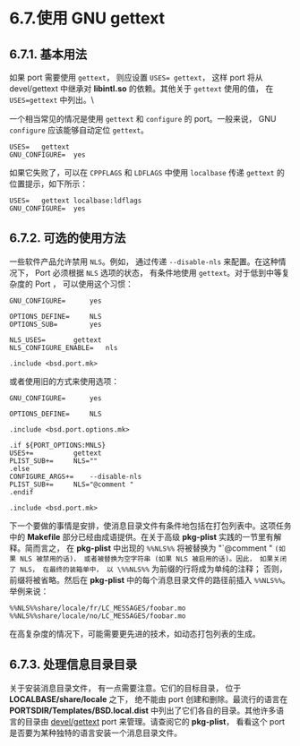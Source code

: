 # 6.7.使用 GNU gettext

## 6.7.1. 基本用法

如果 port 需要使用 `gettext`， 则应设置 `USES= gettext`， 这样 port 将从 devel/gettext 中继承对 **libintl.so** 的依赖。其他关于 `gettext` 使用的值， 在 `USES=gettext` 中列出。\

一个相当常见的情况是使用 `gettext` 和 `configure` 的 port。一般来说， GNU `configure` 应该能够自动定位  `gettext`。

```
USES=	gettext
GNU_CONFIGURE=	yes
```

如果它失败了，可以在 `CPPFLAGS` 和 `LDFLAGS` 中使用 `localbase` 传递 `gettext` 的位置提示，如下所示：

```
USES=	gettext localbase:ldflags
GNU_CONFIGURE=	yes
```

## 6.7.2. 可选的使用方法

一些软件产品允许禁用 `NLS`。例如， 通过传递 `--disable-nls` 来配置。在这种情况下，  Port 必须根据 `NLS` 选项的状态， 有条件地使用 `gettext`。对于低到中等复杂度的 Port ， 可以使用这个习惯：

```
GNU_CONFIGURE=		yes

OPTIONS_DEFINE=		NLS
OPTIONS_SUB=		yes

NLS_USES=		gettext
NLS_CONFIGURE_ENABLE=	nls

.include <bsd.port.mk>
```

或者使用旧的方式来使用选项：

```
GNU_CONFIGURE=		yes

OPTIONS_DEFINE=		NLS

.include <bsd.port.options.mk>

.if ${PORT_OPTIONS:MNLS}
USES+=			gettext
PLIST_SUB+=		NLS=""
.else
CONFIGURE_ARGS+=	--disable-nls
PLIST_SUB+=		NLS="@comment "
.endif

.include <bsd.port.mk>
```

下一个要做的事情是安排，使消息目录文件有条件地包括在打包列表中。这项任务中的 **Makefile** 部分已经由成语提供。在关于高级 **pkg-plist** 实践的一节里有解释。简而言之， 在 **pkg-plist** 中出现的 `%%NLS%%` 将被替换为 "\`@comment " `(如果 NLS 被禁用的话)， 或者被替换为空字符串 (如果 NLS 被启用的话)。因此， 如果关闭了 NLS， 在最终的装箱单中， 以 \%%NLS%%` 为前缀的行将成为单纯的注释； 否则， 前缀将被省略。然后在 **pkg-plist** 中的每个消息目录文件的路径前插入 `%%NLS%%`。举例来说：

```
%%NLS%%share/locale/fr/LC_MESSAGES/foobar.mo
%%NLS%%share/locale/no/LC_MESSAGES/foobar.mo
```

在高复杂度的情况下，可能需要更先进的技术，如动态打包列表的生成。

## 6.7.3. 处理信息目录目录

关于安装消息目录文件， 有一点需要注意。它们的目标目录， 位于 **LOCALBASE/share/locale** 之下， 绝不能由 port 创建和删除。最流行的语言在 **PORTSDIR/Templates/BSD.local.dist** 中列出了它们各自的目录。其他许多语言的目录由 [devel/gettext](https://cgit.freebsd.org/ports/tree/devel/gettext/) port 来管理。请查阅它的 **pkg-plist**， 看看这个 port 是否要为某种独特的语言安装一个消息目录文件。
